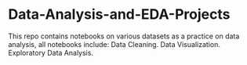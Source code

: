 # Data-Analysis-and-EDA-Projects
This repo contains notebooks on various datasets as a practice on data analysis, all notebooks include:  Data Cleaning. Data Visualization. Exploratory Data Analysis.

